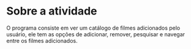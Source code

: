 # Sobre a atividade 

O programa consiste em ver um catálogo de filmes adicionados pelo usuário, ele tem as opções de adicionar, remover, pesquisar e navegar entre os filmes adicionados.